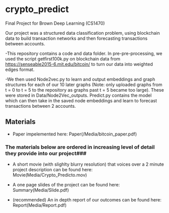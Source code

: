 # crypto_predict
Final Project for Brown Deep Learning (CS1470)

Our project was a structured data classification problem, using blockchain data to build
transaction networks and then forecasting transactions between accounts.

-This repository contains a code and data folder. In pre-pre-processing, we used the script
getfirst100k.py on blockchain data from https://senseable2015-6.mit.edu/bitcoin/ to turn our
data into weighted edges format.

-We then used Node2vec.py to learn and output embeddings and graph structures for each of our
10 later graphs (Note: only uploaded graphs from t = 0 to t = 5 to the repository as graphs past t = 5 became too large). These were stored in Data/Node2Vec_outputs. Predict.py contains the model which can
then take in the saved node embeddings and learn to forecast transactions between 2 accounts.

## Materials ##

- Paper impelemented here: Paper(/Media/bitcoin_paper.pdf)

### The materials below are ordered in increasing level of detail they provide into our project###

- A short movie (with slighlty blurry resolution) that voices over a 2 minute project description can be found here: Movie(Media/Crypto_Predicto.mov)

- A one page slides of the project can be found here: Summary(Media/Slide.pdf)

- (recommended) An in depth report of our outcomes can be found here: Report(Media/Report.pdf)


